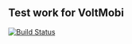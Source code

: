 ## Test work for VoltMobi

[![Build Status](https://travis-ci.org/AdaevK/testvoltmobi.svg)](https://travis-ci.org/AdaevK/testvoltmobi)
